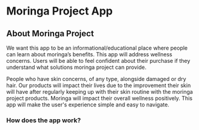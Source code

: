 # Moringa Project App

<h2>About Moringa Project</h2>
<p>We want this app to be an informational/educational place where people can learn about moringa’s benefits. This app will address wellness concerns. Users will be able to feel confident about their purchase if they understand what solutions moringa project can provide. 

People who have skin concerns, of any type, alongside damaged or dry hair. Our products will impact their lives due to the improvement their skin will have after regularly keeping up with their skin routine with the moringa project products. Moringa will impact their overall wellness positively. This app will make the user's experience simple and easy to navigate. 
</p>

<h3>How does the app work?</h3>
